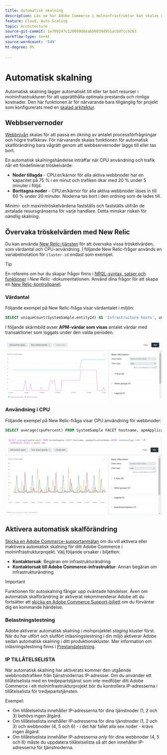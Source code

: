 ```yaml
---
title: Automatisk skalning
description: Läs om hur Adobe Commerce i molninfrastruktur kan skalas upp för att tillgodose resurskrav.
feature: Cloud, Auto Scaling
topic: Architecture
source-git-commit: 1e789247c12009908eabb6039d951acbdfcc9263
workflow-type: tm+mt
source-wordcount: '549'
ht-degree: 0%

---
```


# Automatisk skalning

Automatisk skalning lägger automatiskt till eller tar bort resurser i molninfrastrukturen för att upprätthålla optimala prestanda och rimliga kostnader. Den här funktionen är för närvarande bara tillgänglig för projekt som konfigurerats med en [skalad arkitektur](scaled-architecture.md).

## Webbservernoder

[Webbnivån](scaled-architecture.md#web-tier) skalas för att passa en ökning av antalet processförfrågningar och högre trafikkrav. För närvarande skalas funktionen för automatisk skalförändring bara vågrätt genom att webbservernoder läggs till eller tas bort.

En automatisk skalningshändelse inträffar när CPU användning och trafik når ett fördefinierat tröskelvärde:

- **Noder tillagda** - CPU:er/kärnor för alla aktiva webbnoder har en kapacitet på 75 % i en minut och trafiken ökar med 20 % under 5 minuter i följd.
- **Borttagna noder** - CPU:er/kärnor för alla aktiva webbnoder läses in till 60 % under 20 minuter. Noderna tas bort i den ordning som de lades till.

Minimi- och maximitröskelvärdena fastställs och fastställs utifrån de avtalade resursgränserna för varje handlare. Detta minskar risken för oändlig skalning.

## Övervaka tröskelvärden med New Relic

Du kan använda [New Relic-tjänsten](../monitor/new-relic-service.md) för att övervaka vissa tröskelvärden, som värdantal och CPU-användning. I följande New Relic-frågor används en variabelnotation för `cluster-id` endast som exempel.

>[!TIP]
>
>En referens om hur du skapar frågor finns i [NRQL-syntax, satser och funktioner](https://docs.newrelic.com/docs/query-your-data/nrql-new-relic-query-language/get-started/nrql-syntax-clauses-functions/) i _New Relic_ -dokumentationen.
>Använd dina frågor för att skapa en [New Relic-kontrollpanel](https://docs.newrelic.com/docs/query-your-data/explore-query-data/dashboards/introduction-dashboards/).

### Värdantal

Följande exempel på New Relic-fråga visar värdantalet i miljön:

```sql
SELECT uniqueCount(SystemSample.entityId) AS 'Infrastructure hosts', uniqueCount(Transaction.host) AS 'APM hosts seen' FROM SystemSample, Transaction where (Transaction.appName = 'cluster-id_stg' AND Transaction.transactionType = 'Web') OR SystemSample.apmApplicationNames LIKE '%|cluster-id_stg|%' TIMESERIES SINCE 3 HOURS AGO
```

I följande skärmbild avser **APM-värdar som visas** antalet värdar med transaktioner som loggats under den valda perioden.

![New Relic-värdantal](../../assets/new-relic/host-count.png)

### Användning i CPU

Följande exempel på New Relic-fråga visar CPU användning för webbnoder:

```sql
SELECT average(cpuPercent) FROM SystemSample FACET hostname, apmApplicationNames WHERE instanceType LIKE 'c%' TIMESERIES SINCE 3 HOURS AGO
```

![New Relic webbnoder - CPU-användning](../../assets/new-relic/web-node-cpu-usage.png)

## Aktivera automatisk skalförändring

[Skicka en Adobe Commerce-supportanmälan](https://experienceleague.adobe.com/docs/commerce-knowledge-base/kb/help-center-guide/magento-help-center-user-guide.html#submit-ticket) om du vill aktivera eller inaktivera automatisk skalning för ditt Adobe Commerce i molninfrastrukturprojekt. Välj följande orsaker i biljetten:

- **Kontaktorsak**: Begäran om infrastrukturändring
- **Kontaktorsak till Adobe Commerce-infrastruktur**: Annan begäran om infrastrukturändring

>[!IMPORTANT]
>
>Funktionen för autoskalning fångar upp oväntade händelser. Även om automatisk skalförändring är aktiverat rekommenderar Adobe att du fortsätter att [skicka en Adobe Commerce Support-biljett](https://experienceleague.adobe.com/docs/commerce-knowledge-base/kb/help-center-guide/magento-help-center-user-guide.html#submit-ticket) om du förväntar dig en kommande händelse.

### Belastningstestning

Adobe aktiverar automatisk skalning i molnprojektet _staging_ kluster först. När du har utfört och slutfört inläsningstestning i din miljö aktiverar Adobe sedan automatisk skalning i ditt produktionskluster. Mer information om inläsningstestning finns i [Prestandatestning](../launch/checklist.md#performance-testing).

### IP TILLÅTELSELISTA

När automatisk skalning har aktiverats kommer den utgående webbnodstrafiken från tjänstnodernas IP-adresser. Om du använder ett tillåtelselista med en tredjepartstjänst som inte medföljer ditt Adobe Commerce i ett molninfrastrukturprojekt bör du kontrollera IP-adresserna i tillåtelselista för tredjepartstjänsten.

Exempel:

- Om tillåtelselista innehåller IP-adresserna för dina tjänstnoder (1, 2 och 3) behövs ingen åtgärd.
- Om tillåtelselista innehåller IP-adresserna för dina tjänstnoder (1, 2 och 3) och webbnoder (4, 5 och 6) - i det här fallet alla sex noder - krävs ingen åtgärd.
- Om tillåtelselista innehåller IP-adresserna _only_ för dina webbnoder (4, 5 och 6) måste du uppdatera tillåtelselista så att den innehåller IP-adresserna för tjänstnoderna.
